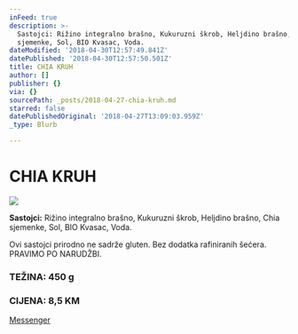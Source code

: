 ```yaml
---
inFeed: true
description: >-
  Sastojci: Rižino integralno brašno, Kukuruzni škrob, Heljdino brašno, Chia
  sjemenke, Sol, BIO Kvasac, Voda. 
dateModified: '2018-04-30T12:57:49.841Z'
datePublished: '2018-04-30T12:57:50.501Z'
title: CHIA KRUH
author: []
publisher: {}
via: {}
sourcePath: _posts/2018-04-27-chia-kruh.md
starred: false
datePublishedOriginal: '2018-04-27T13:09:03.959Z'
_type: Blurb

---
```

# CHIA KRUH
![](https://the-grid-user-content.s3-us-west-2.amazonaws.com/f9cbed3d-0e6f-4eb5-9b28-8af61ed9faac.jpg)

**Sastojci:** Rižino integralno brašno, Kukuruzni škrob, Heljdino brašno, Chia sjemenke, Sol, BIO Kvasac, Voda. 

Ovi sastojci prirodno ne sadrže gluten. Bez dodatka rafiniranih šećera. PRAVIMO PO NARUDŽBI.

### TEŽINA: 450 g

### CIJENA: 8,5 KM
[Messenger][0]

[0]: https://www.messenger.com/t/greenday.kolaci.peciva